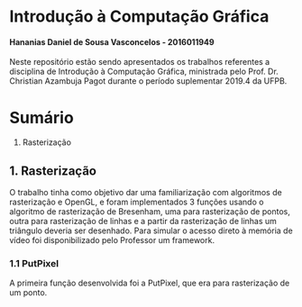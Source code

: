 <h1>Introdução à Computação Gráfica</h1>
<h4>Hananias Daniel de Sousa Vasconcelos - 2016011949</h4>

Neste repositório estão sendo apresentados os trabalhos referentes a disciplina de Introdução à Computação Gráfica, ministrada pelo Prof. Dr. Christian Azambuja Pagot durante o período suplementar 2019.4 da UFPB.

<h1>Sumário</h1>
<ol>
  <li>Rasterização</li>
</ol>

<h2>1. Rasterização</h2>
<p>O trabalho tinha como objetivo dar uma familiarização com algoritmos de rasterização e OpenGL, e foram implementados 3 funções usando o algoritmo de rasterização de Bresenham, uma para rasterização de pontos, outra para rasterização de linhas e a partir da rasterização de linhas um triângulo deveria ser desenhado. Para simular o acesso direto à memória de vídeo foi disponibilizado pelo Professor um framework.</p>

<h3>1.1 PutPixel</h3>
<p>A primeira função desenvolvida foi a PutPixel, que era para rasterização de um ponto.</p>
